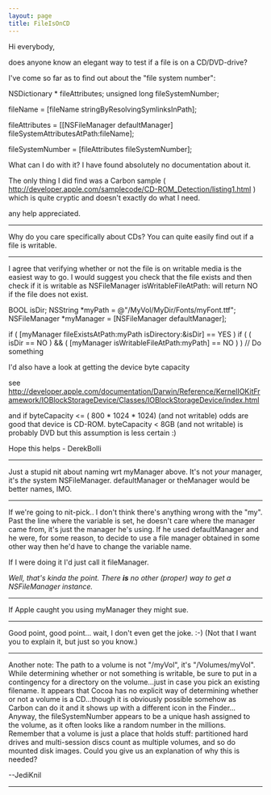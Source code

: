 ```yaml
---
layout: page
title: FileIsOnCD
---
```


Hi everybody,

does anyone know an elegant way to test if a file is on a CD/DVD-drive?

I've come so far as to find out about the "file system number":

    
  NSDictionary * fileAttributes;
  unsigned long fileSystemNumber;
  
  fileName = [fileName stringByResolvingSymlinksInPath];
  
  fileAttributes = [[NSFileManager defaultManager] fileSystemAttributesAtPath:fileName];
	
  fileSystemNumber = [fileAttributes fileSystemNumber];


What can I do with it? I have found absolutely no documentation about it.

The only thing I did find was a Carbon sample ( http://developer.apple.com/samplecode/CD-ROM_Detection/listing1.html ) which is quite cryptic and doesn't exactly do what I need.

any help appreciated.

----

Why do you care specifically about CDs? You can quite easily find out if a file is writable.

----

I agree that verifying whether or not the file
is on writable media is the easiest way to go.
I would suggest you check that the file exists
and then check if it is writable as
NSFileManager isWritableFileAtPath: will return NO
if the file does not exist.

    

BOOL isDir;
NSString *myPath = @"/MyVol/MyDir/Fonts/myFont.ttf";
NSFileManager *myManager = [NSFileManager defaultManager];
 
 
if ( [myManager fileExistsAtPath:myPath isDirectory:&isDir] == YES )
   if ( ( isDir == NO ) && ( [myManager isWritableFileAtPath:myPath] == NO ) )
      // Do something



I'd also have a look at getting the device byte capacity

see http://developer.apple.com/documentation/Darwin/Reference/KernelIOKitFramework/IOBlockStorageDevice/Classes/IOBlockStorageDevice/index.html

and if byteCapacity <= ( 800 * 1024 * 1024) (and not writable) odds are good that device is CD-ROM. byteCapacity < 8GB (and not writable) is probably DVD but this assumption is less certain :)

Hope this helps - DerekBolli

----

Just a stupid nit about naming wrt     myManager above. It's not *your* manager, it's *the* system NSFileManager.     defaultManager or     theManager would be better names, IMO.

----

If we're going to nit-pick.. I don't think there's anything wrong with the "my".  Past the line where the variable is set, he doesn't care where the manager came from, it's just the manager he's using.  If he used     defaultManager and he were, for some reason, to decide to use a file manager obtained in some other way then he'd have to change the variable name.

If I were doing it I'd just call it     fileManager.

*Well, that's kinda the point. There **is** no other (proper) way to get a NSFileManager instance.*

----

If Apple caught you using     myManager they might sue.

----

Good point, good point... wait, I don't even get the joke. :-) (Not that I want you to explain it, but just so you know.)

----

Another note: The path to a volume is not "/myVol", it's "/Volumes/myVol". While determining whether or not something is writable, be sure to put in a contingency for a directory on the volume...just in case you pick an existing filename. It appears that Cocoa has no explicit way of determining whether or not a volume is a CD...though it is obviously possible somehow as Carbon can do it and it shows up with a different icon in the Finder... Anyway, the fileSystemNumber appears to be a unique hash assigned to the volume, as it often looks like a random number in the millions. Remember that a volume is just a place that holds stuff: partitioned hard drives and multi-session discs count as multiple volumes, and so do mounted disk images. Could you give us an explanation of why this is needed?

--JediKnil

----

